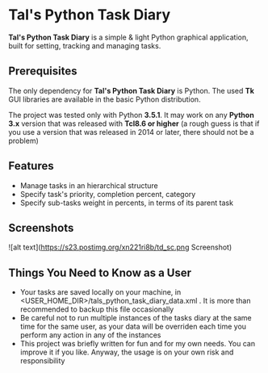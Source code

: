 # Tal's Python Task Diary

**Tal's Python Task Diary** is a simple & light Python graphical application, built for setting, tracking and managing tasks.

## Prerequisites

The only dependency for **Tal's Python Task Diary** is Python. The used **Tk** GUI libraries are available in the basic Python distribution.

The project was tested only with Python **3.5.1**. It may work on any **Python 3.x** version that was released with **Tcl8.6 or higher** (a rough guess is that if you use a version that was released in 2014 or later, there should not be a problem)


## Features

  * Manage tasks in an hierarchical structure
  * Specify task's priority, completion percent, category
  * Specify sub-tasks weight in percents, in terms of its parent task


## Screenshots

![alt text](https://s23.postimg.org/xn221ri8b/td_sc.png Screenshot)


## Things You Need to Know as a User

  * Your tasks are saved locally on your machine, in <USER_HOME_DIR>/tals_python_task_diary_data.xml  . It is more than recommended to backup this file occasionally
  * Be careful not to run multiple instances of the tasks diary at the same time for the same user, as your data will be overriden each time you perform any action in any of the instances
  * This project was briefly written for fun and for my own needs. You can improve it if you like. Anyway, the usage is on your own risk and responsibility

